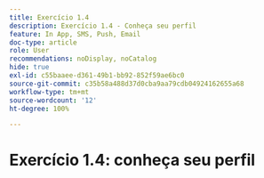 ```yaml
---
title: Exercício 1.4
description: Exercício 1.4 - Conheça seu perfil
feature: In App, SMS, Push, Email
doc-type: article
role: User
recommendations: noDisplay, noCatalog
hide: true
exl-id: c55baaee-d361-49b1-bb92-852f59ae6bc0
source-git-commit: c35b58a488d37d0cba9aa79cdb04924162655a68
workflow-type: tm+mt
source-wordcount: '12'
ht-degree: 100%

---
```


# Exercício 1.4: conheça seu perfil
